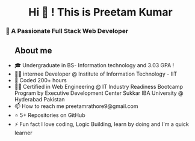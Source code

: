 
<h1 style="text-align:center;">Hi 👋 ! This is Preetam Kumar</h1>
<h3>👀 A Passionate Full Stack Web Developer </h3>
  <ul>
<h2>About me</h2>
<li>🎓 Undergraduate in BS- Information technology and 3.03 GPA !</li>
<li>👨‍💻 internee Developer @ Institute of Information Technology - IIT</li>
<li>🤠 Coded 200+  hours</li>
<li>👨‍💻 Certified in Web Engineering @ IT Industry Readiness Bootcamp Program by Executive Development Center Sukkar IBA University @ Hyderabad Pakistan</li>
<li>📫 How to reach me preetamrathore9@gmail.com</li>
<li>⭐ 5+ Repositories on GitHub</li>
<li>⚡ Fun fact I love coding, Logic Building, learn by doing and I'm a quick learner</li>
  </ul>
<!---
Preetam9kumar/Preetam9kumar is a ✨ special ✨ repository because its `README.md` (this file) appears on your GitHub profile.
You can click the Preview link to take a look at your changes.
--->
